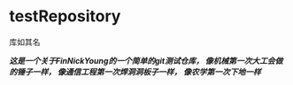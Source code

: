 # testRepository
库如其名  

_**这是一个关于FinNickYoung的一个简单的git测试仓库，
像机械第一次大工会做的锤子一样，
像通信工程第一次焊洞洞板子一样，
像农学第一次下地一样**_
